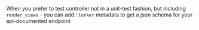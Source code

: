 When you prefer to test controller not in a unit-test fashion,
but including `render_views` - you can add `:lurker` metadata
to get a json schema for your api-documented endpoint

